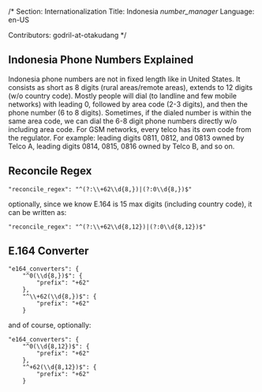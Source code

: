 /* Section: Internationalization Title: Indonesia _number_manager_  Language: en-US

Contributors: godril-at-otakudang */

## Indonesia Phone Numbers Explained

Indonesia phone numbers are not in fixed length like in United States. It consists as short as 8 digits (rural areas/remote areas), extends to 12 digits (w/o country code). Mostly people will dial (to landline and few mobile networks) with leading 0, followed by area code (2-3 digits), and then the phone number (6 to 8 digits). Sometimes, if the dialed number is within the same area code, we can dial the 6-8 digit phone numbers directly w/o including area code. For GSM networks, every telco has its own code from the regulator. For example: leading digits 0811, 0812, and 0813 owned by Telco A, leading digits 0814, 0815, 0816 owned by Telco B, and so on. 


## Reconcile Regex

`"reconcile_regex": "^(?:\\+62\\d{8,})|(?:0\\d{8,})$"`

optionally, since we know E.164 is 15 max digits (including country code), it can be written as:

`"reconcile_regex": "^(?:\\+62\\d{8,12})|(?:0\\d{8,12})$"`


## E.164 Converter
```
"e164_converters": {
    "^0(\\d{8,})$": {
        "prefix": "+62"
    },
    "^\\+62(\\d{8,})$": {
        "prefix": "+62"
    }
```

and of course, optionally:
```
"e164_converters": {
    "^0(\\d{8,12})$": {
        "prefix": "+62"
    },
    "^+62(\\d{8,12})$": {
        "prefix": "+62"
    }
```
